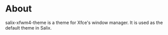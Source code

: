 # About

salix-xfwm4-theme is a theme for Xfce's window manager. It is used as
the default theme in Salix.

